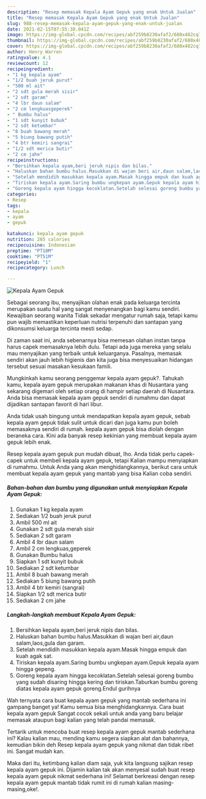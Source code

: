 ```yaml
---
description: "Resep memasak Kepala Ayam Gepuk yang enak Untuk Jualan"
title: "Resep memasak Kepala Ayam Gepuk yang enak Untuk Jualan"
slug: 988-resep-memasak-kepala-ayam-gepuk-yang-enak-untuk-jualan
date: 2021-02-15T07:55:38.041Z
image: https://img-global.cpcdn.com/recipes/abf259b8230afaf2/680x482cq70/kepala-ayam-gepuk-foto-resep-utama.jpg
thumbnail: https://img-global.cpcdn.com/recipes/abf259b8230afaf2/680x482cq70/kepala-ayam-gepuk-foto-resep-utama.jpg
cover: https://img-global.cpcdn.com/recipes/abf259b8230afaf2/680x482cq70/kepala-ayam-gepuk-foto-resep-utama.jpg
author: Henry Warren
ratingvalue: 4.1
reviewcount: 12
recipeingredient:
- "1 kg kepala ayam"
- "1/2 buah jeruk purut"
- "500 ml ait"
- "2 sdt gula merah sisir"
- "2 sdt garam"
- "4 lbr daun salam"
- "2 cm lengkuasgeperek"
- " Bumbu halus"
- "1 sdt kunyit bubuk"
- "2 sdt ketumbar"
- "8 buah bawang merah"
- "5 biung bawang putih"
- "4 btr kemiri sangrai"
- "1/2 sdt merica butir"
- "2 cm jahe"
recipeinstructions:
- "Bersihkan kepala ayam,beri jeruk nipis dan bilas."
- "Haluskan bahan bumbu halus.Masukkan di wajan beri air,daun salam,laos,gula dan garam."
- "Setelah mendidih masukkan kepala ayam.Masak hingga empuk dan kuah agak sat."
- "Tiriskan kepala ayam.Saring bumbu ungkepan ayam.Gepuk kepala ayam hingga gepeng."
- "Goreng kepala ayam hingga kecoklatan.Setelah selesai goreng bumbu yang sudah disaring hingga kering dan tiriskan.Taburkan bumbu goreng diatas kepala ayam gepuk goreng.Endul gurihnya"
categories:
- Resep
tags:
- kepala
- ayam
- gepuk

katakunci: kepala ayam gepuk 
nutrition: 265 calories
recipecuisine: Indonesian
preptime: "PT10M"
cooktime: "PT51M"
recipeyield: "1"
recipecategory: Lunch

---
```



![Kepala Ayam Gepuk](https://img-global.cpcdn.com/recipes/abf259b8230afaf2/680x482cq70/kepala-ayam-gepuk-foto-resep-utama.jpg)

Sebagai seorang ibu, menyajikan olahan enak pada keluarga tercinta merupakan suatu hal yang sangat menyenangkan bagi kamu sendiri. Kewajiban seorang  wanita Tidak sekadar mengatur rumah saja, tetapi kamu pun wajib memastikan keperluan nutrisi terpenuhi dan santapan yang dikonsumsi keluarga tercinta mesti sedap.

Di zaman  saat ini, anda sebenarnya bisa memesan olahan instan tanpa harus capek memasaknya lebih dulu. Tetapi ada juga mereka yang selalu mau menyajikan yang terbaik untuk keluarganya. Pasalnya, memasak sendiri akan jauh lebih higienis dan kita juga bisa menyesuaikan hidangan tersebut sesuai masakan kesukaan famili. 



Mungkinkah kamu seorang penggemar kepala ayam gepuk?. Tahukah kamu, kepala ayam gepuk merupakan makanan khas di Nusantara yang sekarang digemari oleh setiap orang di hampir setiap daerah di Nusantara. Anda bisa memasak kepala ayam gepuk sendiri di rumahmu dan dapat dijadikan santapan favorit di hari libur.

Anda tidak usah bingung untuk mendapatkan kepala ayam gepuk, sebab kepala ayam gepuk tidak sulit untuk dicari dan juga kamu pun boleh memasaknya sendiri di rumah. kepala ayam gepuk bisa diolah dengan beraneka cara. Kini ada banyak resep kekinian yang membuat kepala ayam gepuk lebih enak.

Resep kepala ayam gepuk pun mudah dibuat, lho. Anda tidak perlu capek-capek untuk membeli kepala ayam gepuk, tetapi Kalian mampu menyiapkan di rumahmu. Untuk Anda yang akan menghidangkannya, berikut cara untuk membuat kepala ayam gepuk yang mantab yang bisa Kalian coba sendiri.

<!--inarticleads1-->

##### Bahan-bahan dan bumbu yang digunakan untuk menyiapkan Kepala Ayam Gepuk:

1. Gunakan 1 kg kepala ayam
1. Sediakan 1/2 buah jeruk purut
1. Ambil 500 ml ait
1. Gunakan 2 sdt gula merah sisir
1. Sediakan 2 sdt garam
1. Ambil 4 lbr daun salam
1. Ambil 2 cm lengkuas,geperek
1. Gunakan  Bumbu halus
1. Siapkan 1 sdt kunyit bubuk
1. Sediakan 2 sdt ketumbar
1. Ambil 8 buah bawang merah
1. Sediakan 5 biung bawang putih
1. Ambil 4 btr kemiri (sangrai)
1. Siapkan 1/2 sdt merica butir
1. Sediakan 2 cm jahe




<!--inarticleads2-->

##### Langkah-langkah membuat Kepala Ayam Gepuk:

1. Bersihkan kepala ayam,beri jeruk nipis dan bilas.
1. Haluskan bahan bumbu halus.Masukkan di wajan beri air,daun salam,laos,gula dan garam.
1. Setelah mendidih masukkan kepala ayam.Masak hingga empuk dan kuah agak sat.
1. Tiriskan kepala ayam.Saring bumbu ungkepan ayam.Gepuk kepala ayam hingga gepeng.
1. Goreng kepala ayam hingga kecoklatan.Setelah selesai goreng bumbu yang sudah disaring hingga kering dan tiriskan.Taburkan bumbu goreng diatas kepala ayam gepuk goreng.Endul gurihnya




Wah ternyata cara buat kepala ayam gepuk yang mantab sederhana ini gampang banget ya! Kamu semua bisa menghidangkannya. Cara buat kepala ayam gepuk Sangat cocok sekali untuk anda yang baru belajar memasak ataupun bagi kalian yang telah pandai memasak.

Tertarik untuk mencoba buat resep kepala ayam gepuk mantab sederhana ini? Kalau kalian mau, mending kamu segera siapkan alat dan bahannya, kemudian bikin deh Resep kepala ayam gepuk yang nikmat dan tidak ribet ini. Sangat mudah kan. 

Maka dari itu, ketimbang kalian diam saja, yuk kita langsung sajikan resep kepala ayam gepuk ini. Dijamin kalian tak akan menyesal sudah buat resep kepala ayam gepuk nikmat sederhana ini! Selamat berkreasi dengan resep kepala ayam gepuk mantab tidak rumit ini di rumah kalian masing-masing,oke!.


